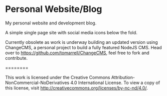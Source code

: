 Personal Website/Blog
============

My personal website and development blog.

A simple single page site with social media icons below the fold.

Currently obsolete as work is underway building an updated version using ChangeCMS, a personal project to build a fully featured NodeJS CMS. Head over to https://github.com/tomarrell/ChangeCMS, feel free to fork and contribute.

========

This work is licensed under the Creative Commons Attribution-NonCommercial-NoDerivatives 4.0 International License. To view a copy of this license, visit http://creativecommons.org/licenses/by-nc-nd/4.0/.
